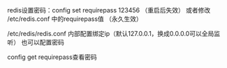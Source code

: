 redis设置密码：config set requirepass 123456   （重启后失效）
或者修改 /etc/redis.conf 中的requirepass值 （永久生效）

/etc/redis/redis.conf 内部配置绑定ip（默认127.0.0.1，换成0.0.0.0可以全局监听）
也可以配置密码

config get requirepass查看密码

